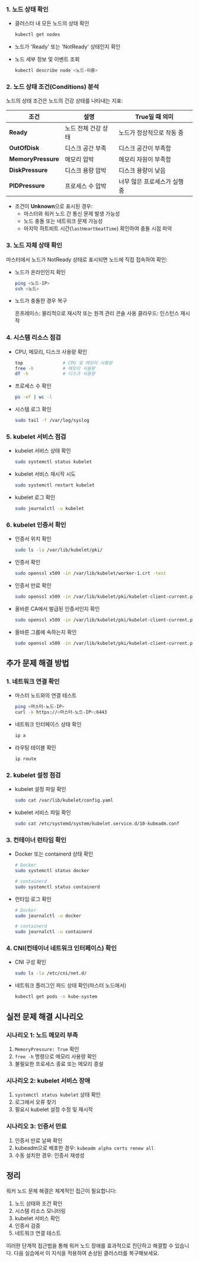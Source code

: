### 1. 노드 상태 확인

- 클러스터 내 모든 노드의 상태 확인
    
    ```bash
    kubectl get nodes
    ```
    
- 노드가 'Ready' 또는 'NotReady' 상태인지 확인
- 노드 세부 정보 및 이벤트 조회
    
    ```bash
    kubectl describe node <노드-이름>
    ```
    

### 2. 노드 상태 조건(Conditions) 분석

노드의 상태 조건은 노드의 건강 상태를 나타내는 지표:

|조건|설명|True일 때 의미|
|---|---|---|
|**Ready**|노드 전체 건강 상태|노드가 정상적으로 작동 중|
|**OutOfDisk**|디스크 공간 부족|디스크 공간이 부족함|
|**MemoryPressure**|메모리 압박|메모리 자원이 부족함|
|**DiskPressure**|디스크 용량 압박|디스크 용량이 낮음|
|**PIDPressure**|프로세스 수 압박|너무 많은 프로세스가 실행 중|

- 조건이 **Unknown**으로 표시된 경우:
    - 마스터와 워커 노드 간 통신 문제 발생 가능성
    - 노드 충돌 또는 네트워크 문제 가능성
    - 마지막 하트비트 시간(`lastHeartbeatTime`) 확인하여 충돌 시점 파악

### 3. 노드 자체 상태 확인

마스터에서 노드가 NotReady 상태로 표시되면 노드에 직접 접속하여 확인:

- 노드가 온라인인지 확인
    
    ```bash
    ping <노드-IP>
    ssh <노드>
    ```
    
- 노드가 충돌한 경우 복구

    온프레미스: 물리적으로 재시작 또는 원격 관리 콘솔 사용
    클라우드: 인스턴스 재시작

### 4. 시스템 리소스 점검

- CPU, 메모리, 디스크 사용량 확인
    
    ```bash
    top               # CPU 및 메모리 사용량
    free -h           # 메모리 사용량
    df -h             # 디스크 사용량
    ```
    
- 프로세스 수 확인
    
    ```bash
    ps -ef | wc -l
    ```
    
- 시스템 로그 확인
    
    ```bash
    sudo tail -f /var/log/syslog
    ```
    

### 5. kubelet 서비스 점검

- kubelet 서비스 상태 확인
    
    ```bash
    sudo systemctl status kubelet
    ```
    
- kubelet 서비스 재시작 시도
    
    ```bash
    sudo systemctl restart kubelet
    ```
    
- kubelet 로그 확인
    
    ```bash
    sudo journalctl -u kubelet
    ```
    

### 6. kubelet 인증서 확인

- 인증서 위치 확인
    
    ```bash
    sudo ls -la /var/lib/kubelet/pki/
    ```
    
- 인증서  확인
    
    ```bash
    sudo openssl x509 -in /var/lib/kubelet/worker-1.crt -text
    ```
- 인증서 만료 확인
    
    ```bash
    sudo openssl x509 -in /var/lib/kubelet/pki/kubelet-client-current.pem -text -noout | grep "Not After"
    ```
    
- 올바른 CA에서 발급된 인증서인지 확인
    
    ```bash
    sudo openssl x509 -in /var/lib/kubelet/pki/kubelet-client-current.pem -text -noout | grep "Issuer"
    ```
    
- 올바른 그룹에 속하는지 확인
    
    ```bash
    sudo openssl x509 -in /var/lib/kubelet/pki/kubelet-client-current.pem -text -noout | grep "Subject"
    ```
    

## 추가 문제 해결 방법

### 1. 네트워크 연결 확인

- 마스터 노드와의 연결 테스트
    
    ```bash
    ping <마스터-노드-IP>
    curl -k https://<마스터-노드-IP>:6443
    ```
    
- 네트워크 인터페이스 상태 확인
    
    ```bash
    ip a
    ```
    
- 라우팅 테이블 확인
    
    ```bash
    ip route
    ```
    

### 2. kubelet 설정 점검

- kubelet 설정 파일 확인
    
    ```bash
    sudo cat /var/lib/kubelet/config.yaml
    ```
    
- kubelet 서비스 파일 확인
    
    ```bash
    sudo cat /etc/systemd/system/kubelet.service.d/10-kubeadm.conf
    ```
    

### 3. 컨테이너 런타임 확인

- Docker 또는 containerd 상태 확인
    
    ```bash
    # Docker
    sudo systemctl status docker
    
    # containerd
    sudo systemctl status containerd
    ```
    
- 런타임 로그 확인
    
    ```bash
    # Docker
    sudo journalctl -u docker
    
    # containerd
    sudo journalctl -u containerd
    ```
    

### 4. CNI(컨테이너 네트워크 인터페이스) 확인

- CNI 구성 확인
    
    ```bash
    sudo ls -la /etc/cni/net.d/
    ```
    
- 네트워크 플러그인 파드 상태 확인(마스터 노드에서)
    
    ```bash
    kubectl get pods -n kube-system
    ```
    

## 실전 문제 해결 시나리오

### 시나리오 1: 노드 메모리 부족

1. `MemoryPressure: True` 확인
2. `free -h` 명령으로 메모리 사용량 확인
3. 불필요한 프로세스 종료 또는 메모리 증설

### 시나리오 2: kubelet 서비스 장애

1. `systemctl status kubelet` 상태 확인
2. 로그에서 오류 찾기
3. 필요시 kubelet 설정 수정 및 재시작

### 시나리오 3: 인증서 만료

1. 인증서 만료 날짜 확인
2. kubeadm으로 배포한 경우: `kubeadm alpha certs renew all`
3. 수동 설치한 경우: 인증서 재생성

## 정리

워커 노드 문제 해결은 체계적인 접근이 필요합니다:

1. 노드 상태와 조건 확인
2. 시스템 리소스 모니터링
3. kubelet 서비스 확인
4. 인증서 검증
5. 네트워크 연결 테스트

이러한 단계적 접근법을 통해 워커 노드 장애를 효과적으로 진단하고 해결할 수 있습니다. 다음 실습에서 이 지식을 적용하여 손상된 클러스터를 복구해보세요.